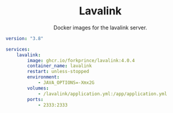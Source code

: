 <h1 align="center">Lavalink</h1>

<p align="center">Docker images for the lavalink server.</p>

```yml
version: "3.8"

services:
    lavalink:
        image: ghcr.io/forkprince/lavalink:4.0.4
        container_name: lavalink
        restart: unless-stopped
        environment:
            - JAVA_OPTIONS=-Xmx2G
        volumes:
            - /lavalink/application.yml:/app/application.yml
        ports:
            - 2333:2333
```
